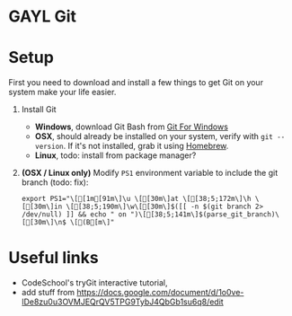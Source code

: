 GAYL Git
===

Setup
===

First you need to download and install a few things to get Git on your system make your life easier.

1. Install Git
	- **Windows**, download Git Bash from [Git For Windows](https://git-for-windows.github.io/)
	- **OSX**, should already be installed on your system, verify with `git --version`. If it's not installed, grab it using [Homebrew](http://brew.sh).
	- **Linux**, todo: install from package manager?


2. **(OSX / Linux only)** Modify `PS1` environment variable to include the git branch (todo: fix): 

	`export PS1="\[[1m[91m\]\u \[[30m\]at \[[38;5;172m\]\h \[[30m\]in \[[38;5;190m\]\w\[[30m\]$([[ -n $(git branch 2> /dev/null) ]] && echo " on ")\[[38;5;141m\]$(parse_git_branch)\[[30m\]\n$ \[(B[m\]"`


Useful links
===

- CodeSchool's tryGit interactive tutorial, 
- add stuff from https://docs.google.com/document/d/1o0ve-lDe8zu0u3OVMJEQrQV5TPG9TybJ4QbGb1su6q8/edit
